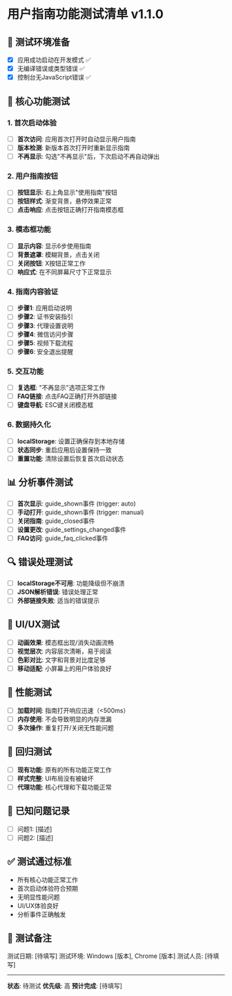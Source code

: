 # 用户指南功能测试清单 v1.1.0

## 🧪 测试环境准备
- [x] 应用成功启动在开发模式 ✅
- [x] 无编译错误或类型错误 ✅
- [x] 控制台无JavaScript错误 ✅

## 🎯 核心功能测试

### 1. 首次启动体验
- [ ] **首次访问**: 应用首次打开时自动显示用户指南
- [ ] **版本检测**: 新版本首次打开时重新显示指南
- [ ] **不再显示**: 勾选"不再显示"后，下次启动不再自动弹出

### 2. 用户指南按钮
- [ ] **按钮显示**: 右上角显示"使用指南"按钮
- [ ] **按钮样式**: 渐变背景，悬停效果正常
- [ ] **点击响应**: 点击按钮正确打开指南模态框

### 3. 模态框功能
- [ ] **显示内容**: 显示6步使用指南
- [ ] **背景遮罩**: 模糊背景，点击关闭
- [ ] **关闭按钮**: X按钮正常工作
- [ ] **响应式**: 在不同屏幕尺寸下正常显示

### 4. 指南内容验证
- [ ] **步骤1**: 应用启动说明
- [ ] **步骤2**: 证书安装指引
- [ ] **步骤3**: 代理设置说明
- [ ] **步骤4**: 微信访问步骤
- [ ] **步骤5**: 视频下载流程
- [ ] **步骤6**: 安全退出提醒

### 5. 交互功能
- [ ] **复选框**: "不再显示"选项正常工作
- [ ] **FAQ链接**: 点击FAQ正确打开外部链接
- [ ] **键盘导航**: ESC键关闭模态框

### 6. 数据持久化
- [ ] **localStorage**: 设置正确保存到本地存储
- [ ] **状态同步**: 重启应用后设置保持一致
- [ ] **重置功能**: 清除设置后恢复首次启动状态

## 📊 分析事件测试
- [ ] **首次显示**: guide_shown事件 (trigger: auto)
- [ ] **手动打开**: guide_shown事件 (trigger: manual)
- [ ] **关闭指南**: guide_closed事件
- [ ] **设置更改**: guide_settings_changed事件
- [ ] **FAQ访问**: guide_faq_clicked事件

## 🔍 错误处理测试
- [ ] **localStorage不可用**: 功能降级但不崩溃
- [ ] **JSON解析错误**: 错误处理正常
- [ ] **外部链接失败**: 适当的错误提示

## 🎨 UI/UX测试
- [ ] **动画效果**: 模态框出现/消失动画流畅
- [ ] **视觉层次**: 内容层次清晰，易于阅读
- [ ] **色彩对比**: 文字和背景对比度足够
- [ ] **移动适配**: 小屏幕上的用户体验良好

## 🚀 性能测试
- [ ] **加载时间**: 指南打开响应迅速（<500ms）
- [ ] **内存使用**: 不会导致明显的内存泄漏
- [ ] **多次操作**: 重复打开/关闭无性能问题

## 🔄 回归测试
- [ ] **现有功能**: 原有的所有功能正常工作
- [ ] **样式完整**: UI布局没有被破坏
- [ ] **代理功能**: 核心代理和下载功能正常

## 🐛 已知问题记录
- [ ] 问题1: [描述]
- [ ] 问题2: [描述]

## ✅ 测试通过标准
- 所有核心功能正常工作
- 首次启动体验符合预期
- 无明显性能问题
- UI/UX体验良好
- 分析事件正确触发

## 📝 测试备注
测试日期: [待填写]
测试环境: Windows [版本], Chrome [版本]
测试人员: [待填写]

---
**状态**: 待测试
**优先级**: 高
**预计完成**: [待填写]
